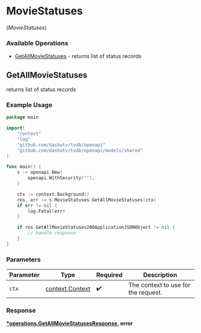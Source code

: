 # MovieStatuses
(*MovieStatuses*)

### Available Operations

* [GetAllMovieStatuses](#getallmoviestatuses) - returns list of status records

## GetAllMovieStatuses

returns list of status records

### Example Usage

```go
package main

import(
	"context"
	"log"
	"github.com/dashotv/tvdb/openapi"
	"github.com/dashotv/tvdb/openapi/models/shared"
)

func main() {
    s := openapi.New(
        openapi.WithSecurity(""),
    )

    ctx := context.Background()
    res, err := s.MovieStatuses.GetAllMovieStatuses(ctx)
    if err != nil {
        log.Fatal(err)
    }

    if res.GetAllMovieStatuses200ApplicationJSONObject != nil {
        // handle response
    }
}
```

### Parameters

| Parameter                                             | Type                                                  | Required                                              | Description                                           |
| ----------------------------------------------------- | ----------------------------------------------------- | ----------------------------------------------------- | ----------------------------------------------------- |
| `ctx`                                                 | [context.Context](https://pkg.go.dev/context#Context) | :heavy_check_mark:                                    | The context to use for the request.                   |


### Response

**[*operations.GetAllMovieStatusesResponse](../../models/operations/getallmoviestatusesresponse.md), error**

